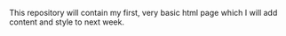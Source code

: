 This repository will contain my first, very basic html page which I will add content and style to next week.

